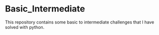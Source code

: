 # Basic_Intermediate
This repository contains some basic to intermediate challenges that I have solved with python.
